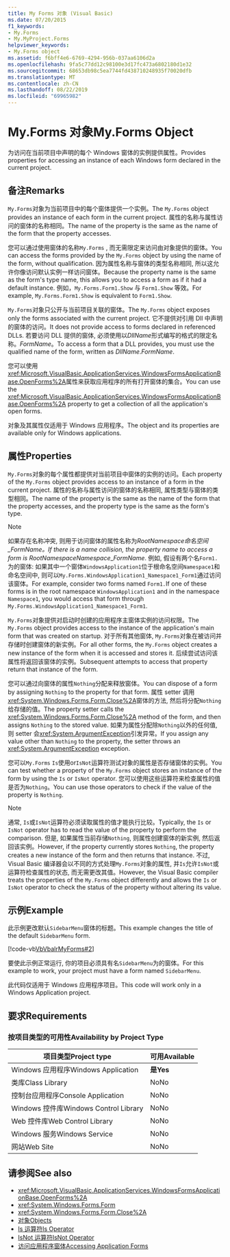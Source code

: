 ```yaml
---
title: My Forms 对象 (Visual Basic)
ms.date: 07/20/2015
f1_keywords:
- My.Forms
- My.MyProject.Forms
helpviewer_keywords:
- My.Forms object
ms.assetid: f6bff4e6-6769-4294-956b-037aa6106d2a
ms.openlocfilehash: 9fa5c77dd12c98100e3d17fc473a6802180d1e32
ms.sourcegitcommit: 68653db98c5ea7744fd438710248935f70020dfb
ms.translationtype: MT
ms.contentlocale: zh-CN
ms.lasthandoff: 08/22/2019
ms.locfileid: "69965982"
---
```

# <a name="myforms-object"></a><span data-ttu-id="cfa3e-102">My.Forms 对象</span><span class="sxs-lookup"><span data-stu-id="cfa3e-102">My.Forms Object</span></span>
<span data-ttu-id="cfa3e-103">为访问在当前项目中声明的每个 Windows 窗体的实例提供属性。</span><span class="sxs-lookup"><span data-stu-id="cfa3e-103">Provides properties for accessing an instance of each Windows form declared in the current project.</span></span>  
  
## <a name="remarks"></a><span data-ttu-id="cfa3e-104">备注</span><span class="sxs-lookup"><span data-stu-id="cfa3e-104">Remarks</span></span>  
 <span data-ttu-id="cfa3e-105">`My.Forms`对象为当前项目中的每个窗体提供一个实例。</span><span class="sxs-lookup"><span data-stu-id="cfa3e-105">The `My.Forms` object provides an instance of each form in the current project.</span></span> <span data-ttu-id="cfa3e-106">属性的名称与属性访问的窗体的名称相同。</span><span class="sxs-lookup"><span data-stu-id="cfa3e-106">The name of the property is the same as the name of the form that the property accesses.</span></span>   
  
 <span data-ttu-id="cfa3e-107">您可以通过使用窗体的名称`My.Forms` , 而无需限定来访问由对象提供的窗体。</span><span class="sxs-lookup"><span data-stu-id="cfa3e-107">You can access the forms provided by the `My.Forms` object by using the name of the form, without qualification.</span></span> <span data-ttu-id="cfa3e-108">因为属性名称与窗体的类型名称相同, 所以这允许你像访问默认实例一样访问窗体。</span><span class="sxs-lookup"><span data-stu-id="cfa3e-108">Because the property name is the same as the form's type name, this allows you to access a form as if it had a default instance.</span></span> <span data-ttu-id="cfa3e-109">例如，`My.Forms.Form1.Show` 与 `Form1.Show` 等效。</span><span class="sxs-lookup"><span data-stu-id="cfa3e-109">For example, `My.Forms.Form1.Show` is equivalent to `Form1.Show`.</span></span>  
  
 <span data-ttu-id="cfa3e-110">`My.Forms`对象只公开与当前项目关联的窗体。</span><span class="sxs-lookup"><span data-stu-id="cfa3e-110">The `My.Forms` object exposes only the forms associated with the current project.</span></span> <span data-ttu-id="cfa3e-111">它不提供对引用 Dll 中声明的窗体的访问。</span><span class="sxs-lookup"><span data-stu-id="cfa3e-111">It does not provide access to forms declared in referenced DLLs.</span></span> <span data-ttu-id="cfa3e-112">若要访问 DLL 提供的窗体, 必须使用以*DllName*形式编写的格式的限定名称。*FormName*。</span><span class="sxs-lookup"><span data-stu-id="cfa3e-112">To access a form that a DLL provides, you must use the qualified name of the form, written as *DllName*.*FormName*.</span></span>  
  
 <span data-ttu-id="cfa3e-113">您可以使用<xref:Microsoft.VisualBasic.ApplicationServices.WindowsFormsApplicationBase.OpenForms%2A>属性来获取应用程序的所有打开窗体的集合。</span><span class="sxs-lookup"><span data-stu-id="cfa3e-113">You can use the <xref:Microsoft.VisualBasic.ApplicationServices.WindowsFormsApplicationBase.OpenForms%2A> property to get a collection of all the application's open forms.</span></span>  
  
 <span data-ttu-id="cfa3e-114">对象及其属性仅适用于 Windows 应用程序。</span><span class="sxs-lookup"><span data-stu-id="cfa3e-114">The object and its properties are available only for Windows applications.</span></span>  
  
## <a name="properties"></a><span data-ttu-id="cfa3e-115">属性</span><span class="sxs-lookup"><span data-stu-id="cfa3e-115">Properties</span></span>  
 <span data-ttu-id="cfa3e-116">`My.Forms`对象的每个属性都提供对当前项目中窗体的实例的访问。</span><span class="sxs-lookup"><span data-stu-id="cfa3e-116">Each property of the `My.Forms` object provides access to an instance of a form in the current project.</span></span> <span data-ttu-id="cfa3e-117">属性的名称与属性访问的窗体的名称相同, 属性类型与窗体的类型相同。</span><span class="sxs-lookup"><span data-stu-id="cfa3e-117">The name of the property is the same as the name of the form that the property accesses, and the property type is the same as the form's type.</span></span>  
  
> [!NOTE]
> <span data-ttu-id="cfa3e-118">如果存在名称冲突, 则用于访问窗体的属性名称为*RootNamespace*_*命名空间*\_*FormName*。</span><span class="sxs-lookup"><span data-stu-id="cfa3e-118">If there is a name collision, the property name to access a form is *RootNamespace*_*Namespace*\_*FormName*.</span></span> <span data-ttu-id="cfa3e-119">例如, 假设有两个名`Form1.`为的窗体: 如果其中一个窗体`WindowsApplication1`位于根命名空间`Namespace1`和命名空间中, 则可以`My.Forms.WindowsApplication1_Namespace1_Form1`通过访问该窗体。</span><span class="sxs-lookup"><span data-stu-id="cfa3e-119">For example, consider two forms named `Form1.`If one of these forms is in the root namespace `WindowsApplication1` and in the namespace `Namespace1`, you would access that form through `My.Forms.WindowsApplication1_Namespace1_Form1`.</span></span>  
  
 <span data-ttu-id="cfa3e-120">`My.Forms`对象提供对启动时创建的应用程序主窗体实例的访问权限。</span><span class="sxs-lookup"><span data-stu-id="cfa3e-120">The `My.Forms` object provides access to the instance of the application's main form that was created on startup.</span></span> <span data-ttu-id="cfa3e-121">对于所有其他窗体, `My.Forms`对象在被访问并存储时创建窗体的新实例。</span><span class="sxs-lookup"><span data-stu-id="cfa3e-121">For all other forms, the `My.Forms` object creates a new instance of the form when it is accessed and stores it.</span></span> <span data-ttu-id="cfa3e-122">后续尝试访问该属性将返回该窗体的实例。</span><span class="sxs-lookup"><span data-stu-id="cfa3e-122">Subsequent attempts to access that property return that instance of the form.</span></span>  
  
 <span data-ttu-id="cfa3e-123">您可以通过向窗体的属性`Nothing`分配来释放窗体。</span><span class="sxs-lookup"><span data-stu-id="cfa3e-123">You can dispose of a form by assigning `Nothing` to the property for that form.</span></span> <span data-ttu-id="cfa3e-124">属性 setter 调用<xref:System.Windows.Forms.Form.Close%2A>窗体的方法, 然后将分配`Nothing`给存储的值。</span><span class="sxs-lookup"><span data-stu-id="cfa3e-124">The property setter calls the <xref:System.Windows.Forms.Form.Close%2A> method of the form, and then assigns `Nothing` to the stored value.</span></span> <span data-ttu-id="cfa3e-125">如果为属性分配除`Nothing`以外的任何值, 则 setter 会<xref:System.ArgumentException>引发异常。</span><span class="sxs-lookup"><span data-stu-id="cfa3e-125">If you assign any value other than `Nothing` to the property, the setter throws an <xref:System.ArgumentException> exception.</span></span>  
  
 <span data-ttu-id="cfa3e-126">您可以`My.Forms` `Is`使用or`IsNot`运算符测试对象的属性是否存储窗体的实例。</span><span class="sxs-lookup"><span data-stu-id="cfa3e-126">You can test whether a property of the `My.Forms` object stores an instance of the form by using the `Is` or `IsNot` operator.</span></span> <span data-ttu-id="cfa3e-127">您可以使用这些运算符来检查属性的值是否为`Nothing`。</span><span class="sxs-lookup"><span data-stu-id="cfa3e-127">You can use those operators to check if the value of the property is `Nothing`.</span></span>  
  
> [!NOTE]
> <span data-ttu-id="cfa3e-128">通常, `Is`或`IsNot`运算符必须读取属性的值才能执行比较。</span><span class="sxs-lookup"><span data-stu-id="cfa3e-128">Typically, the `Is` or `IsNot` operator has to read the value of the property to perform the comparison.</span></span> <span data-ttu-id="cfa3e-129">但是, 如果属性当前存储`Nothing`, 则属性创建窗体的新实例, 然后返回该实例。</span><span class="sxs-lookup"><span data-stu-id="cfa3e-129">However, if the property currently stores `Nothing`, the property creates a new instance of the form and then returns that instance.</span></span> <span data-ttu-id="cfa3e-130">不过, Visual Basic 编译器会以不同的方式处理`My.Forms`对象的属性, 并`Is`允许`IsNot`或运算符检查属性的状态, 而无需更改其值。</span><span class="sxs-lookup"><span data-stu-id="cfa3e-130">However, the Visual Basic compiler treats the properties of the `My.Forms` object differently and allows the `Is` or `IsNot` operator to check the status of the property without altering its value.</span></span>  
  
## <a name="example"></a><span data-ttu-id="cfa3e-131">示例</span><span class="sxs-lookup"><span data-stu-id="cfa3e-131">Example</span></span>  
 <span data-ttu-id="cfa3e-132">此示例更改默认`SidebarMenu`窗体的标题。</span><span class="sxs-lookup"><span data-stu-id="cfa3e-132">This example changes the title of the default `SidebarMenu` form.</span></span>  
  
 [!code-vb[VbVbalrMyForms#2](~/samples/snippets/visualbasic/VS_Snippets_VBCSharp/VbVbalrMyForms/VB/Class1.vb#2)]  
  
 <span data-ttu-id="cfa3e-133">要使此示例正常运行, 你的项目必须具有名`SidebarMenu`为的窗体。</span><span class="sxs-lookup"><span data-stu-id="cfa3e-133">For this example to work, your project must have a form named `SidebarMenu`.</span></span>  
  
 <span data-ttu-id="cfa3e-134">此代码仅适用于 Windows 应用程序项目。</span><span class="sxs-lookup"><span data-stu-id="cfa3e-134">This code will work only in a Windows Application project.</span></span>  
  
## <a name="requirements"></a><span data-ttu-id="cfa3e-135">要求</span><span class="sxs-lookup"><span data-stu-id="cfa3e-135">Requirements</span></span>  
  
### <a name="availability-by-project-type"></a><span data-ttu-id="cfa3e-136">按项目类型的可用性</span><span class="sxs-lookup"><span data-stu-id="cfa3e-136">Availability by Project Type</span></span>  
  
|<span data-ttu-id="cfa3e-137">项目类型</span><span class="sxs-lookup"><span data-stu-id="cfa3e-137">Project type</span></span>|<span data-ttu-id="cfa3e-138">可用</span><span class="sxs-lookup"><span data-stu-id="cfa3e-138">Available</span></span>|  
|---|---|  
|<span data-ttu-id="cfa3e-139">Windows 应用程序</span><span class="sxs-lookup"><span data-stu-id="cfa3e-139">Windows Application</span></span>|<span data-ttu-id="cfa3e-140">**是**</span><span class="sxs-lookup"><span data-stu-id="cfa3e-140">**Yes**</span></span>|  
|<span data-ttu-id="cfa3e-141">类库</span><span class="sxs-lookup"><span data-stu-id="cfa3e-141">Class Library</span></span>|<span data-ttu-id="cfa3e-142">No</span><span class="sxs-lookup"><span data-stu-id="cfa3e-142">No</span></span>|  
|<span data-ttu-id="cfa3e-143">控制台应用程序</span><span class="sxs-lookup"><span data-stu-id="cfa3e-143">Console Application</span></span>|<span data-ttu-id="cfa3e-144">No</span><span class="sxs-lookup"><span data-stu-id="cfa3e-144">No</span></span>|  
|<span data-ttu-id="cfa3e-145">Windows 控件库</span><span class="sxs-lookup"><span data-stu-id="cfa3e-145">Windows Control Library</span></span>|<span data-ttu-id="cfa3e-146">No</span><span class="sxs-lookup"><span data-stu-id="cfa3e-146">No</span></span>|  
|<span data-ttu-id="cfa3e-147">Web 控件库</span><span class="sxs-lookup"><span data-stu-id="cfa3e-147">Web Control Library</span></span>|<span data-ttu-id="cfa3e-148">No</span><span class="sxs-lookup"><span data-stu-id="cfa3e-148">No</span></span>|  
|<span data-ttu-id="cfa3e-149">Windows 服务</span><span class="sxs-lookup"><span data-stu-id="cfa3e-149">Windows Service</span></span>|<span data-ttu-id="cfa3e-150">No</span><span class="sxs-lookup"><span data-stu-id="cfa3e-150">No</span></span>|  
|<span data-ttu-id="cfa3e-151">网站</span><span class="sxs-lookup"><span data-stu-id="cfa3e-151">Web Site</span></span>|<span data-ttu-id="cfa3e-152">No</span><span class="sxs-lookup"><span data-stu-id="cfa3e-152">No</span></span>|  
  
## <a name="see-also"></a><span data-ttu-id="cfa3e-153">请参阅</span><span class="sxs-lookup"><span data-stu-id="cfa3e-153">See also</span></span>

- <xref:Microsoft.VisualBasic.ApplicationServices.WindowsFormsApplicationBase.OpenForms%2A>
- <xref:System.Windows.Forms.Form>
- <xref:System.Windows.Forms.Form.Close%2A>
- [<span data-ttu-id="cfa3e-154">对象</span><span class="sxs-lookup"><span data-stu-id="cfa3e-154">Objects</span></span>](../../../visual-basic/language-reference/objects/index.md)
- [<span data-ttu-id="cfa3e-155">Is 运算符</span><span class="sxs-lookup"><span data-stu-id="cfa3e-155">Is Operator</span></span>](../../../visual-basic/language-reference/operators/is-operator.md)
- [<span data-ttu-id="cfa3e-156">IsNot 运算符</span><span class="sxs-lookup"><span data-stu-id="cfa3e-156">IsNot Operator</span></span>](../../../visual-basic/language-reference/operators/isnot-operator.md)
- [<span data-ttu-id="cfa3e-157">访问应用程序窗体</span><span class="sxs-lookup"><span data-stu-id="cfa3e-157">Accessing Application Forms</span></span>](../../../visual-basic/developing-apps/programming/accessing-application-forms.md)
